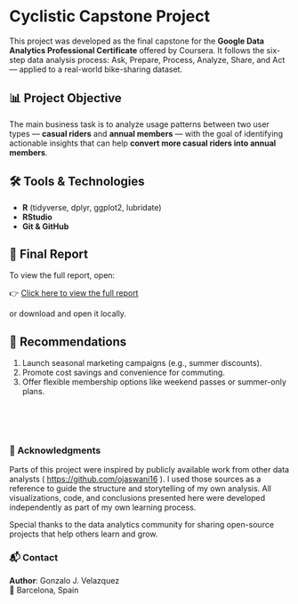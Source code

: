 # Cyclistic Capstone Project

This project was developed as the final capstone for the **Google Data Analytics Professional Certificate** offered by Coursera. It follows the six-step data analysis process: Ask, Prepare, Process, Analyze, Share, and Act — applied to a real-world bike-sharing dataset.

## 📊 Project Objective

The main business task is to analyze usage patterns between two user types — **casual riders** and **annual members** — with the goal of identifying actionable insights that can help **convert more casual riders into annual members**.

## 🛠️ Tools & Technologies

- **R** (tidyverse, dplyr, ggplot2, lubridate)
- **RStudio**
- **Git & GitHub**

## 📄 Final Report

To view the full report, open:  


👉 [Click here to view the full report](https://peladovelazquez.github.io/index.html
)

or download and open it locally.

## 📢 Recommendations

1. Launch seasonal marketing campaigns (e.g., summer discounts).
2. Promote cost savings and convenience for commuting.
3. Offer flexible membership options like weekend passes or summer-only plans.



<br><br><br>

### 🙏 Acknowledgments

Parts of this project were inspired by publicly available work from other data analysts ( https://github.com/ojaswani16 ). I used those sources as a reference to guide the structure and storytelling of my own analysis. All visualizations, code, and conclusions presented here were developed independently as part of my own learning process.

Special thanks to the data analytics community for sharing open-source projects that help others learn and grow.



### 📬 Contact

**Author**: Gonzalo J. Velazquez  
📍 Barcelona, Spain
